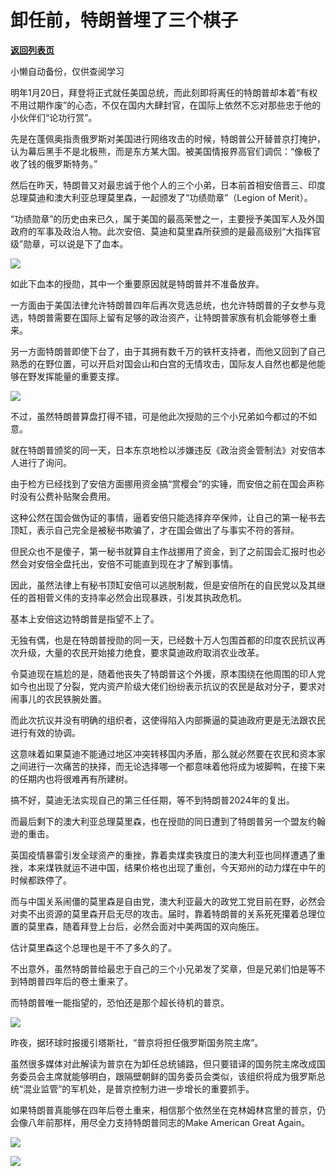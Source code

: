 # 卸任前，特朗普埋了三个棋子

[**返回列表页**](/gzh/政事堂2019)

小懒自动备份，仅供查阅学习

明年1月20日，拜登将正式就任美国总统，而此刻即将离任的特朗普却本着“有权不用过期作废”的心态，不仅在国内大肆封官，在国际上依然不忘对那些忠于他的小伙伴们“论功行赏”。

  

先是在蓬佩奥指责俄罗斯对美国进行网络攻击的时候，特朗普公开替普京打掩护，认为幕后黑手不是北极熊，而是东方某大国。被美国情报界高官们调侃：“像极了收了钱的俄罗斯特务。”

  

然后在昨天，特朗普又对最忠诚于他个人的三个小弟，日本前首相安倍晋三、印度总理莫迪和澳大利亚总理莫里森，一起颁发了“功绩勋章”（Legion of
Merit）。

  

“功绩勋章”的历史由来已久，属于美国的最高荣誉之一，主要授予美国军人及外国政府的军事及政治人物。此次安倍、莫迪和莫里森所获颁的是最高级别“大指挥官级”勋章，可以说是下了血本。

  

![](https://mmbiz.qpic.cn/mmbiz_jpg/rxhS23yu8cOjDJbkj136mzibQpp7D7OdkZJy0afUTibQHhIWUVkEL441DWDAlrpUyQFtpic4ahJE4LgjH4Ee5K9ibg/640?wx_fmt=jpeg)

  

如此下血本的授勋，其中一个重要原因就是特朗普并不准备放弃。

  

一方面由于美国法律允许特朗普四年后再次竞选总统，也允许特朗普的子女参与竞选，特朗普需要在国际上留有足够的政治资产，让特朗普家族有机会能够卷土重来。  

  

另一方面特朗普即使下台了，由于其拥有数千万的铁杆支持者，而他又回到了自己熟悉的在野位置，可以开启对国会山和白宫的无情攻击，国际友人自然也都是他能够在野发挥能量的重要支撑。

  

![](https://mmbiz.qpic.cn/mmbiz_jpg/rxhS23yu8cOjDJbkj136mzibQpp7D7OdkoM3jIic4cI0WkG5pib4FKibqFdUuBXNXB10UOibxEw2aFqichlmekhxwEHA/640?wx_fmt=jpeg)

  

不过，虽然特朗普算盘打得不错，可是他此次授勋的三个小兄弟如今都过的不如意。

  

就在特朗普颁奖的同一天，日本东京地检以涉嫌违反《政治资金管制法》对安倍本人进行了询问。

  

由于检方已经找到了安倍方面挪用资金搞“赏樱会”的实锤，而安倍之前在国会声称时没有公费补贴聚会费用。

  

这种公然在国会做伪证的事情，逼着安倍只能选择弃卒保帅，让自己的第一秘书去顶缸，表示自己完全是被秘书欺骗了，才在国会做出了与事实不符的答辩。

  

但民众也不是傻子，第一秘书就算自主作战挪用了资金，到了之前国会汇报时也必然会对安倍全盘托出，安倍不可能直到现在才了解到事情。

  

因此，虽然法律上有秘书顶缸安倍可以逃脱制裁，但是安倍所在的自民党以及其继任的首相菅义伟的支持率必然会出现暴跌，引发其执政危机。

  

基本上安倍这边特朗普是指望不上了。  

  

无独有偶，也是在特朗普授勋的同一天，已经数十万人包围首都的印度农民抗议再次升级，大量的农民开始接力绝食，要求莫迪政府取消农业改革。  

  

令莫迪现在尴尬的是，随着他丧失了特朗普这个外援，原本围绕在他周围的印人党如今也出现了分裂，党内资产阶级大佬们纷纷表示抗议的农民是敌对分子，要求对闹事儿的农民铁腕处置。

  

而此次抗议并没有明确的组织者，这使得陷入内部撕逼的莫迪政府更是无法跟农民进行有效的协调。

  

这意味着如果莫迪不能通过地区冲突转移国内矛盾，那么就必然要在农民和资本家之间进行一次痛苦的抉择，而无论选择哪一个都意味着他将成为坡脚鸭，在接下来的任期内也将很难再有所建树。

  

搞不好，莫迪无法实现自己的第三任任期，等不到特朗普2024年的复出。  

  

而最后剩下的澳大利亚总理莫里森，也在授勋的同日遭到了特朗普另一个盟友约翰逊的重击。  

  

英国疫情暴雷引发全球资产的重挫，靠着卖煤卖铁度日的澳大利亚也同样遭遇了重挫，本来煤铁就运不进中国，结果价格也出现了重创，今天郑州的动力煤在中午的时候都跌停了。

  

而与中国关系闹僵的莫里森是自由党，澳大利亚最大的政党工党目前在野，必然会对卖不出资源的莫里森开启无尽的攻击。届时，靠着特朗普的关系死死攥着总理位置的莫里森，随着拜登上台后，必然会面对中美两国的双向施压。

  

估计莫里森这个总理也是干不了多久的了。

  

不出意外，虽然特朗普给最忠于自己的三个小兄弟发了奖章，但是兄弟们怕是等不到特朗普四年后的卷土重来了。  

  

而特朗普唯一能指望的，恐怕还是那个超长待机的普京。

  

![](https://mmbiz.qpic.cn/mmbiz_jpg/rxhS23yu8cOjDJbkj136mzibQpp7D7OdkeZSb3rMaibBYwkkiaPFmrRY3raLWic3KZt1b5ShpyFgnfRqg0do9WXabg/640?wx_fmt=jpeg)

  

昨夜，据环球时报援引塔斯社，“普京将担任俄罗斯国务院主席”。

  

虽然很多媒体对此解读为普京在为卸任总统铺路，但只要错译的国务院主席改成国务委员会主席就能够明白，跟隔壁朝鲜的国务委员会类似，该组织将成为俄罗斯总统“混业监管”的军机处，是普京控制力进一步增长的重要抓手。  

  

如果特朗普真能够在四年后卷土重来，相信那个依然坐在克林姆林宫里的普京，仍会像八年前那样，用尽全力支持特朗普同志的Make American Great
Again。

  

![](https://mmbiz.qpic.cn/mmbiz_jpg/rxhS23yu8cOjDJbkj136mzibQpp7D7Odkhls76mQINrjdQ6EyDqIvhgJq05ic2zrnlds3oNaWicGYQLpuictiazFwXw/640?wx_fmt=jpeg)

  

![](https://mmbiz.qpic.cn/mmbiz_jpg/rxhS23yu8cPp0iaKAfe0ZsWfgGcY72o9Nror8TicrtnlDsqzY7y4Kum4fM3X0FMEGlbvm9HvZUiaETSnLt4DHNLbQ/640?wx_fmt=jpeg)


